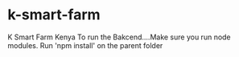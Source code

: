 # k-smart-farm
 K Smart Farm Kenya
To run the Bakcend....Make sure you run node modules. Run 'npm install' on the parent folder

